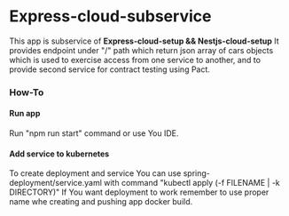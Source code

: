 <h1>Express-cloud-subservice</h1>
<p>
This app is subservice of <b>Express-cloud-setup && Nestjs-cloud-setup</b>
It provides endpoint under "/" path which return json array of cars objects which is used to exercise access from one service to another, and to provide second service for contract testing using Pact.
</p>

<h3>How-To</h3>
<h4>Run app</h4>
<p>Run "npm run start" command or use You IDE.</p>
<h4>Add service to kubernetes</h4>
<p>
To create deployment and service You can use spring-deployment/service.yaml with command "kubectl apply (-f FILENAME | -k DIRECTORY)"
If You want deployment to work remember to use proper name whe creating and pushing app docker build.
</p>